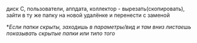 диск С, пользователи, аппдата, коллектор - вырезать(скопировать), зайти в ту же папку на новой удалёнке и перенести с заменой

**Если папки скрыты, заходишь в параметры/вид и там вниз листаешь показывать скрытые папки или типо того*
